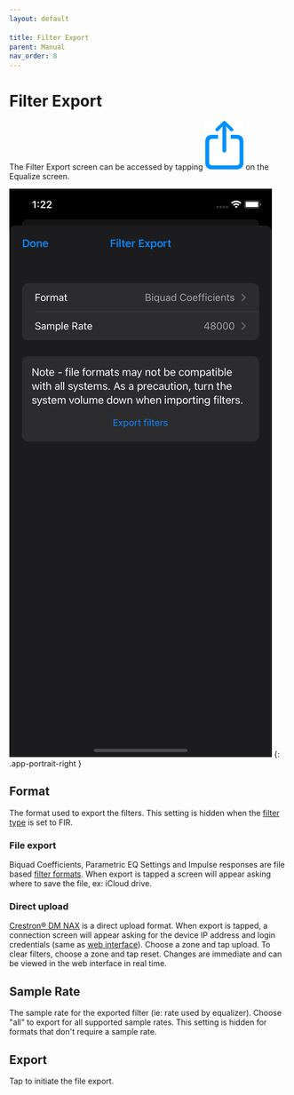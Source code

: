 ```yaml
---
layout: default

title: Filter Export
parent: Manual
nav_order: 8
---
```


# Filter Export
The Filter Export screen can be accessed by tapping <img src="/assets/img/export.png" alt="Export" class="app-icon"> on the Equalize screen.

![Filter export screen](/assets/img/filter_export.png)
{: .app-portrait-right }

## Format
The format used to export the filters.  This setting is hidden when the [filter type](../manual/equalize_setup.md#filter-type) is set to FIR.

### File export
Biquad Coefficients, Parametric EQ Settings and Impulse responses are file based [filter formats](file_formats.md#filters).  When export is tapped a screen will appear asking where to save the file, ex: iCloud drive.

### Direct upload
[Crestron&reg; DM NAX](ihttps://www.crestron.com/Products/Featured-Solutions/Audio-Over-IP) is a direct upload format.  When export is tapped, a connection screen will appear asking for the device IP address and login credentials (same as [web interface](https://docs.crestron.com/en-us/9045/Content/Topics/DM-NAX-8ZSA/Configure-8ZSA.htm#Access_the_Web_Interface_with_a_Web_Browser)).  Choose a zone and tap upload.  To clear filters, choose a zone and tap reset.  Changes are immediate and can be viewed in the web interface in real time.


## Sample Rate
The sample rate for the exported filter (ie: rate used by equalizer).  Choose "all" to export for all supported sample rates.  This setting is hidden for formats that don't require a sample rate.

## Export
Tap to initiate the file export.


